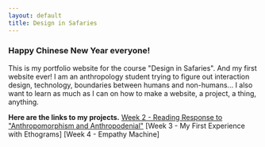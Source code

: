 ```yaml
---
layout: default
title: Design in Safaries
---
```

### Happy Chinese New Year everyone!

This is my portfolio website for the course "Design in Safaries". And my first website ever! 
I am an anthropology student trying to figure out interaction design, technology, boundaries between humans and non-humans... 
I also want to learn as much as I can on how to make a website, a project, a thing, anything.

**Here are the links to my projects.**
[Week 2 - Reading Response to "Anthropomorphism and Anthropodenial"]()
[Week 3 - My First Experience with Ethograms]
[Week 4 - Empathy Machine]

